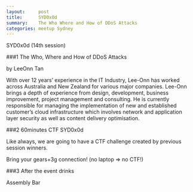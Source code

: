 ```yaml
---
layout:     post
title:      SYD0x0d
summary:    The Who Where and How of DDoS Attacks
categories: meetup Sydney
---
```


SYD0x0d (14th session)

###1 The Who, Where and How of DDoS Attacks

by LeeOnn Tan 

With over 12 years’ experience in the IT Industry, Lee-Onn has worked across Australia and New Zealand for various major companies. Lee-Onn brings a depth of experience from design, development, business improvement, project management and consulting. He is currently responsible for managing the implementation of new and established customer’s cloud infrastructure which involves network and application layer security as well as content delivery optimisation.

###2 60minutes CTF SYD0x0d

Like always, we are going to have a CTF challenge created by previous session winners.

Bring your gears+3g connection! (no laptop => no CTF!)

###3 After the event drinks

Assembly Bar 
